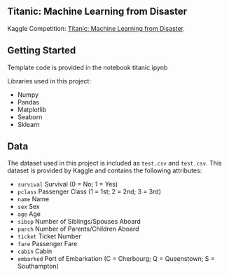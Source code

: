 ## Titanic: Machine Learning from Disaster 

Kaggle Competition: [Titanic: Machine Learning from Disaster](https://www.kaggle.com/c/titanics).

## Getting Started

Template code is provided in the notebook titanic.ipynb

Libraries used in this project:
  * Numpy
  * Pandas
  * Matplotlib
  * Seaborn
  * Sklearn
  
  
 ## Data

The dataset used in this project is included as `test.csv` and `test.csv`. This dataset is provided by Kaggle and contains the following attributes:

- `survival` Survival (0 = No; 1 = Yes)
- `pclass` Passenger Class (1 = 1st; 2 = 2nd; 3 = 3rd)
- `name` Name
- `sex` Sex
- `age` Age
- `sibsp` Number of Siblings/Spouses Aboard
- `parch` Number of Parents/Children Aboard
- `ticket` Ticket Number
- `fare` Passenger Fare
- `cabin` Cabin
- `embarked` Port of Embarkation (C = Cherbourg; Q = Queenstown; S = Southampton)
